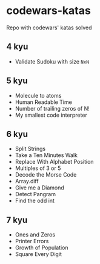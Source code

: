 # codewars-katas
Repo with codewars' katas solved

## 4 kyu

- Validate Sudoku with size `NxN`

## 5 kyu

- Molecule to atoms
- Human Readable Time
- Number of trailing zeros of N!
- My smallest code interpreter

## 6 kyu

- Split Strings
- Take a Ten Minutes Walk
- Replace With Alphabet Position
- Multiples of 3 or 5
- Decode the Morse Code
- Array.diff
- Give me a Diamond
- Detect Pangram
- Find the odd int

## 7 kyu

- Ones and Zeros
- Printer Errors
- Growth of Population
- Square Every Digit
